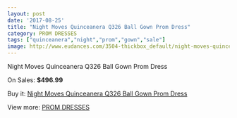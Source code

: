 ```yaml
---
layout: post
date: '2017-08-25'
title: "Night Moves Quinceanera Q326 Ball Gown Prom Dress"
category: PROM DRESSES
tags: ["quinceanera","night","prom","gown","sale"]
image: http://www.eudances.com/3504-thickbox_default/night-moves-quinceanera-q326-ball-gown-prom-dress.jpg
---
```

Night Moves Quinceanera Q326 Ball Gown Prom Dress

On Sales: **$496.99**
<a href="https://www.eudances.com/en/prom-dresses/1178-night-moves-quinceanera-q326-ball-gown-prom-dress.html"><amp-img layout="responsive" width="600" height="600" src="//www.eudances.com/3504-thickbox_default/night-moves-quinceanera-q326-ball-gown-prom-dress.jpg" alt="Night Moves Quinceanera Q326 Ball Gown Prom Dress 0" /></a>
<a href="https://www.eudances.com/en/prom-dresses/1178-night-moves-quinceanera-q326-ball-gown-prom-dress.html"><amp-img layout="responsive" width="600" height="600" src="//www.eudances.com/3509-thickbox_default/night-moves-quinceanera-q326-ball-gown-prom-dress.jpg" alt="Night Moves Quinceanera Q326 Ball Gown Prom Dress 1" /></a>
<a href="https://www.eudances.com/en/prom-dresses/1178-night-moves-quinceanera-q326-ball-gown-prom-dress.html"><amp-img layout="responsive" width="600" height="600" src="//www.eudances.com/3508-thickbox_default/night-moves-quinceanera-q326-ball-gown-prom-dress.jpg" alt="Night Moves Quinceanera Q326 Ball Gown Prom Dress 2" /></a>
<a href="https://www.eudances.com/en/prom-dresses/1178-night-moves-quinceanera-q326-ball-gown-prom-dress.html"><amp-img layout="responsive" width="600" height="600" src="//www.eudances.com/3507-thickbox_default/night-moves-quinceanera-q326-ball-gown-prom-dress.jpg" alt="Night Moves Quinceanera Q326 Ball Gown Prom Dress 3" /></a>
<a href="https://www.eudances.com/en/prom-dresses/1178-night-moves-quinceanera-q326-ball-gown-prom-dress.html"><amp-img layout="responsive" width="600" height="600" src="//www.eudances.com/3506-thickbox_default/night-moves-quinceanera-q326-ball-gown-prom-dress.jpg" alt="Night Moves Quinceanera Q326 Ball Gown Prom Dress 4" /></a>
<a href="https://www.eudances.com/en/prom-dresses/1178-night-moves-quinceanera-q326-ball-gown-prom-dress.html"><amp-img layout="responsive" width="600" height="600" src="//www.eudances.com/3505-thickbox_default/night-moves-quinceanera-q326-ball-gown-prom-dress.jpg" alt="Night Moves Quinceanera Q326 Ball Gown Prom Dress 5" /></a>

Buy it: [Night Moves Quinceanera Q326 Ball Gown Prom Dress](https://www.eudances.com/en/prom-dresses/1178-night-moves-quinceanera-q326-ball-gown-prom-dress.html "Night Moves Quinceanera Q326 Ball Gown Prom Dress")

View more: [PROM DRESSES](https://www.eudances.com/en/13-prom-dresses "PROM DRESSES")